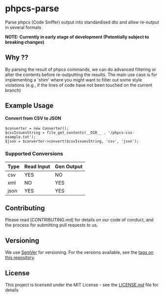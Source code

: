 # phpcs-parse
Parse phpcs (Code Sniffer) output into standardised dto and allow re-output in several formats

**NOTE: Currently in early stage of development (Potentially subject to breaking changes)**

## Why ??
By parsing the result of phpcs commands, we can do advanced filtering or alter
the contents before re-outputting the results. The main use case is for implementing a
'shim' where you might want to filter out some style violations (e.g., if the lines
of code have not been touched on the current branch) 

## Example Usage

#### Convert from CSV to JSON

```
$converter = new Converter();
$csvIssuesString = file_get_contents(__DIR__ . '/phpcs-csv-example.txt');
$json = $converter->convert($csvIssuesString, 'csv', 'json');
```

### Supported Conversions

| Type | Read Input | Gen Output |
|------|------------|------------|
| csv  | YES        | NO         |
| xml  | NO         | YES        |
| json | YES        | YES        |

## Contributing

Please read [CONTRIBUTING.md] for details on our code of conduct, and the process for submitting pull requests to us.

## Versioning

We use [SemVer](http://semver.org/) for versioning. For the versions available, see the [tags on this repository](https://github.com/your/project/tags). 

## License

This project is licensed under the MIT License - see the [LICENSE.md](LICENSE.md) file for details
